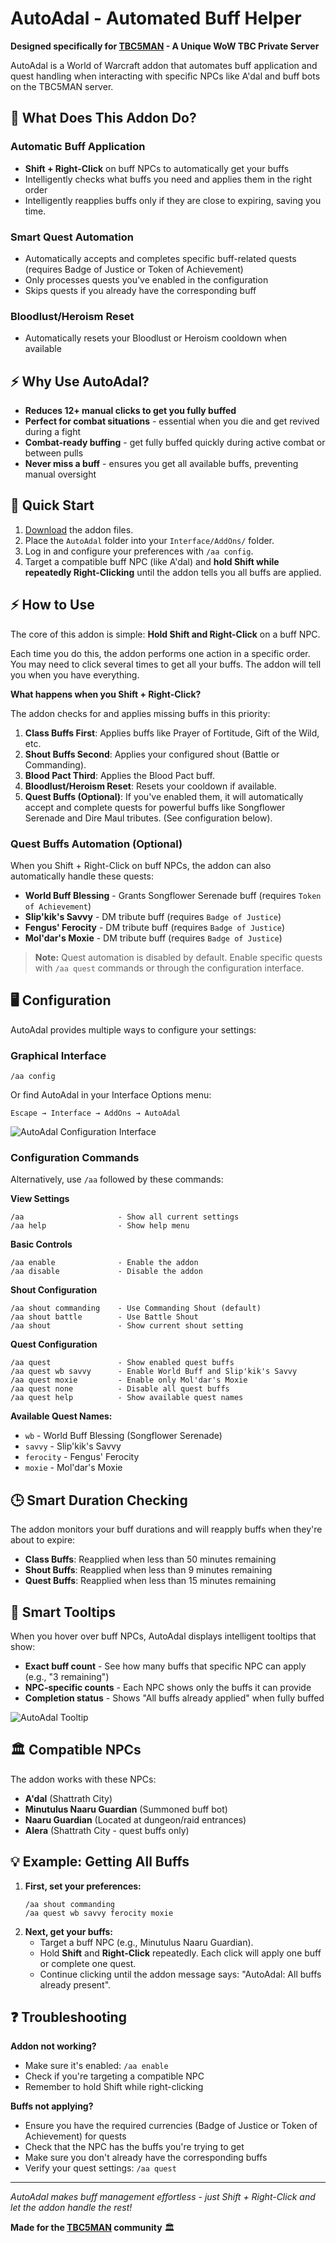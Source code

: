 # AutoAdal - Automated Buff Helper

**Designed specifically for [TBC5MAN](https://tbc5man.com/) - A Unique WoW TBC Private Server**

AutoAdal is a World of Warcraft addon that automates buff application and quest handling when interacting with specific NPCs like A'dal and buff bots on the TBC5MAN server.

## 🎯 What Does This Addon Do?

### **Automatic Buff Application**
- **Shift + Right-Click** on buff NPCs to automatically get your buffs
- Intelligently checks what buffs you need and applies them in the right order
- Intelligently reapplies buffs only if they are close to expiring, saving you time.

### **Smart Quest Automation**
- Automatically accepts and completes specific buff-related quests (requires Badge of Justice or Token of Achievement)
- Only processes quests you've enabled in the configuration
- Skips quests if you already have the corresponding buff

### **Bloodlust/Heroism Reset**
- Automatically resets your Bloodlust or Heroism cooldown when available

## ⚡ Why Use AutoAdal?

- **Reduces 12+ manual clicks to get you fully buffed**
- **Perfect for combat situations** - essential when you die and get revived during a fight
- **Combat-ready buffing** - get fully buffed quickly during active combat or between pulls
- **Never miss a buff** - ensures you get all available buffs, preventing manual oversight

## 🔧 Quick Start

1. [Download](https://github.com/veleminf/AutoAdal-5man/releases) the addon files.
2. Place the `AutoAdal` folder into your `Interface/AddOns/` folder.
3. Log in and configure your preferences with `/aa config`.
4. Target a compatible buff NPC (like A'dal) and **hold Shift while repeatedly Right-Clicking** until the addon tells you all buffs are applied.

## ⚡ How to Use
The core of this addon is simple: **Hold Shift and Right-Click** on a buff NPC.

Each time you do this, the addon performs one action in a specific order. You may need to click several times to get all your buffs. The addon will tell you when you have everything.

**What happens when you Shift + Right-Click?**

The addon checks for and applies missing buffs in this priority:
1.  **Class Buffs First**: Applies buffs like Prayer of Fortitude, Gift of the Wild, etc.
2.  **Shout Buffs Second**: Applies your configured shout (Battle or Commanding).
3.  **Blood Pact Third**: Applies the Blood Pact buff.
4.  **Bloodlust/Heroism Reset**: Resets your cooldown if available.
5.  **Quest Buffs (Optional)**: If you've enabled them, it will automatically accept and complete quests for powerful buffs like Songflower Serenade and Dire Maul tributes. (See configuration below).


### **Quest Buffs Automation (Optional)**
When you Shift + Right-Click on buff NPCs, the addon can also automatically handle these quests:
- **World Buff Blessing** - Grants Songflower Serenade buff (requires `Token of Achievement`)
- **Slip'kik's Savvy** - DM tribute buff (requires `Badge of Justice`)
- **Fengus' Ferocity** - DM tribute buff (requires `Badge of Justice`)  
- **Mol'dar's Moxie** - DM tribute buff (requires `Badge of Justice`)

> **Note:** Quest automation is disabled by default. Enable specific quests with `/aa quest` commands or through the configuration interface.


## 🖥️ Configuration

AutoAdal provides multiple ways to configure your settings:

### **Graphical Interface**

```
/aa config
```

Or find AutoAdal in your Interface Options menu:
```
Escape → Interface → AddOns → AutoAdal
```

![AutoAdal Configuration Interface](https://github.com/user-attachments/assets/cfc3865a-40d7-4587-bb39-2a72b67c6178)

### **Configuration Commands**

Alternatively, use `/aa` followed by these commands:

**View Settings**
```
/aa                     - Show all current settings
/aa help                - Show help menu
```

**Basic Controls**
```
/aa enable              - Enable the addon
/aa disable             - Disable the addon
```

**Shout Configuration**
```
/aa shout commanding    - Use Commanding Shout (default)
/aa shout battle        - Use Battle Shout
/aa shout               - Show current shout setting
```

**Quest Configuration**
```
/aa quest               - Show enabled quest buffs
/aa quest wb savvy      - Enable World Buff and Slip'kik's Savvy
/aa quest moxie         - Enable only Mol'dar's Moxie
/aa quest none          - Disable all quest buffs
/aa quest help          - Show available quest names
```

**Available Quest Names:**
- `wb` - World Buff Blessing (Songflower Serenade)
- `savvy` - Slip'kik's Savvy
- `ferocity` - Fengus' Ferocity
- `moxie` - Mol'dar's Moxie

## 🕒 Smart Duration Checking

The addon monitors your buff durations and will reapply buffs when they're about to expire:

- **Class Buffs**: Reapplied when less than 50 minutes remaining
- **Shout Buffs**: Reapplied when less than 9 minutes remaining
- **Quest Buffs**: Reapplied when less than 15 minutes remaining

## 💬 Smart Tooltips

When you hover over buff NPCs, AutoAdal displays intelligent tooltips that show:
- **Exact buff count** - See how many buffs that specific NPC can apply (e.g., "3 remaining")
- **NPC-specific counts** - Each NPC shows only the buffs it can provide
- **Completion status** - Shows "All buffs already applied" when fully buffed

![AutoAdal Tooltip](https://github.com/user-attachments/assets/d1574923-a06c-4930-bec7-49dfd3e121f5)

## 🏛️ Compatible NPCs

The addon works with these NPCs:
- **A'dal** (Shattrath City)
- **Minutulus Naaru Guardian** (Summoned buff bot)
- **Naaru Guardian** (Located at dungeon/raid entrances)
- **Alera** (Shattrath City - quest buffs only)

## 💡 Example: Getting All Buffs

1.  **First, set your preferences:**
    ```
    /aa shout commanding
    /aa quest wb savvy ferocity moxie
    ```
2.  **Next, get your buffs:**
    - Target a buff NPC (e.g., Minutulus Naaru Guardian).
    - Hold **Shift** and **Right-Click** repeatedly. Each click will apply one buff or complete one quest.
    - Continue clicking until the addon message says: "AutoAdal: All buffs already present".

## ❓ Troubleshooting

**Addon not working?**
- Make sure it's enabled: `/aa enable`
- Check if you're targeting a compatible NPC
- Remember to hold Shift while right-clicking

**Buffs not applying?**
- Ensure you have the required currencies (Badge of Justice or Token of Achievement) for quests
- Check that the NPC has the buffs you're trying to get
- Make sure you don't already have the corresponding buffs
- Verify your quest settings: `/aa quest`

---

*AutoAdal makes buff management effortless - just Shift + Right-Click and let the addon handle the rest!*

**Made for the [TBC5MAN](https://tbc5man.com/) community** 🏛️
